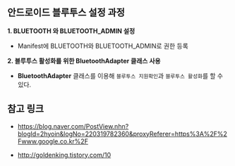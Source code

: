 ## 안드로이드 블루투스 설정 과정

**1. BLUETOOTH 와 BLUETOOTH_ADMIN 설정**
- Manifest에 BLUETOOTH와 BLUETOOTH_ADMIN로 권한 등록

**2. 블루투스 활성화를 위한 BluetoothAdapter 클래스 사용**
- **BluetoothAdapter** 클래스를 이용해 `블루투스 지원확인`과 `블루투스 활성화`를 할 수 있다.

## 참고 링크
- https://blog.naver.com/PostView.nhn?blogId=2hyoin&logNo=220319782360&proxyReferer=https%3A%2F%2Fwww.google.co.kr%2F

- http://goldenking.tistory.com/10